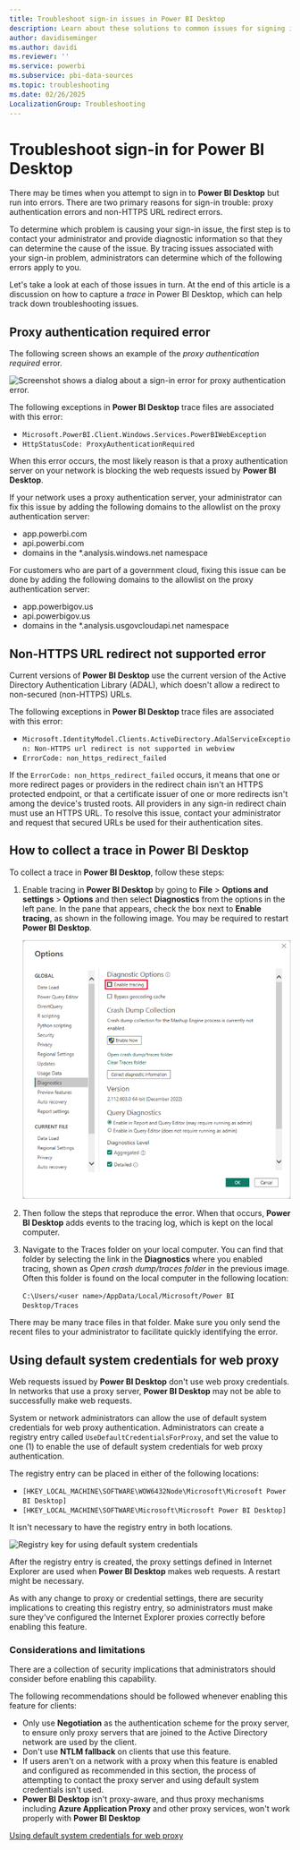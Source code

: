 ```yaml
---
title: Troubleshoot sign-in issues in Power BI Desktop
description: Learn about these solutions to common issues for signing in to Power BI Desktop, which arise from proxy authentication errors and non-HTTPS URL redirect errors. 
author: davidiseminger
ms.author: davidi
ms.reviewer: ''
ms.service: powerbi
ms.subservice: pbi-data-sources
ms.topic: troubleshooting
ms.date: 02/26/2025
LocalizationGroup: Troubleshooting
---
```

# Troubleshoot sign-in for Power BI Desktop

There may be times when you attempt to sign in to **Power BI Desktop** but run into errors. There are two primary reasons for sign-in trouble: proxy authentication errors and non-HTTPS URL redirect errors.

To determine which problem is causing your sign-in issue, the first step is to contact your administrator and provide diagnostic information so that they can determine the cause of the issue. By tracing issues associated with your sign-in problem, administrators can determine which of the following errors apply to you.

Let's take a look at each of those issues in turn. At the end of this article is a discussion on how to capture a *trace* in Power BI Desktop, which can help track down troubleshooting issues.

## Proxy authentication required error

The following screen shows an example of the *proxy authentication required* error.

![Screenshot shows a dialog about a sign-in error for proxy authentication error.](media/desktop-troubleshooting-sign-in/desktop-tshoot-sign-in_01.png)

The following exceptions in **Power BI Desktop** trace files are associated with this error:

* `Microsoft.PowerBI.Client.Windows.Services.PowerBIWebException`
* `HttpStatusCode: ProxyAuthenticationRequired`

When this error occurs, the most likely reason is that a proxy authentication server on your network is blocking the web requests issued by **Power BI Desktop**.

If your network uses a proxy authentication server, your administrator can fix this issue by adding the following domains to the allowlist on the proxy authentication server:

* app.powerbi.com
* api.powerbi.com
* domains in the *.analysis.windows.net namespace

For customers who are part of a government cloud, fixing this issue can be done by adding the following domains to the allowlist on the proxy authentication server:

* app.powerbigov.us
* api.powerbigov.us
* domains in the *.analysis.usgovcloudapi.net namespace

## Non-HTTPS URL redirect not supported error

Current versions of **Power BI Desktop** use the current version of the Active Directory Authentication Library (ADAL), which doesn't allow a redirect to non-secured (non-HTTPS) URLs.

The following exceptions in **Power BI Desktop** trace files are associated with this error:

* `Microsoft.IdentityModel.Clients.ActiveDirectory.AdalServiceException: Non-HTTPS url redirect is not supported in webview`
* `ErrorCode: non_https_redirect_failed`

If the `ErrorCode: non_https_redirect_failed` occurs, it means that one or more redirect pages or providers in the redirect chain isn't an HTTPS protected endpoint, or that a certificate issuer of one or more redirects isn't among the device's trusted roots. All providers in any sign-in redirect chain must use an HTTPS URL. To resolve this issue, contact your administrator and request that secured URLs be used for their authentication sites.

## How to collect a trace in Power BI Desktop

To collect a trace in **Power BI Desktop**, follow these steps:

1. Enable tracing in **Power BI Desktop** by going to **File** > **Options and settings** > **Options** and then select **Diagnostics** from the options in the left pane. In the pane that appears, check the box next to **Enable tracing**, as shown in the following image. You may be required to restart **Power BI Desktop**.

   ![Screenshot shows the option to enable tracing in Power BI Desktop.](media/desktop-troubleshooting-sign-in/desktop-tshoot-sign-in_02.png)

2. Then follow the steps that reproduce the error. When that occurs, **Power BI Desktop** adds events to the tracing log, which is kept on the local computer.

3. Navigate to the Traces folder on your local computer. You can find that folder by selecting the link in the **Diagnostics** where you enabled tracing, shown as *Open crash dump/traces folder* in the previous image. Often this folder is found on the local computer in the following location:

    `C:\Users/<user name>/AppData/Local/Microsoft/Power BI Desktop/Traces`

There may be many trace files in that folder. Make sure you only send the recent files to your administrator to facilitate quickly identifying the error.

## Using default system credentials for web proxy

Web requests issued by **Power BI Desktop** don't use web proxy credentials. In networks that use a proxy server, **Power BI Desktop** may not be able to successfully make web requests.

System or network administrators can allow the use of default system credentials for web proxy authentication. Administrators can create a registry entry called `UseDefaultCredentialsForProxy`, and set the value to one (1) to enable the use of default system credentials for web proxy authentication.

The registry entry can be placed in either of the following locations:

* `[HKEY_LOCAL_MACHINE\SOFTWARE\WOW6432Node\Microsoft\Microsoft Power BI Desktop]`
* `[HKEY_LOCAL_MACHINE\SOFTWARE\Microsoft\Microsoft Power BI Desktop]`

It isn't necessary to have the registry entry in both locations.

![Registry key for using default system credentials](media/desktop-troubleshooting-sign-in/desktop-tshoot-sign-in-03b.png)

After the registry entry is created, the proxy settings defined in Internet Explorer are used when **Power BI Desktop** makes web requests. A restart might be necessary.

As with any change to proxy or credential settings, there are security implications to creating this registry entry, so administrators must make sure they've configured the Internet Explorer proxies correctly before enabling this feature.

### Considerations and limitations

There are a collection of security implications that administrators should consider before enabling this capability.

The following recommendations should be followed whenever enabling this feature for clients:

* Only use **Negotiation** as the authentication scheme for the proxy server, to ensure only proxy servers that are joined to the Active Directory network are used by the client.
* Don't use **NTLM fallback** on clients that use this feature.
* If users aren't on a network with a proxy when this feature is enabled and configured as recommended in this section, the process of attempting to contact the proxy server and using default system credentials isn't used.
* **Power BI Desktop** isn't proxy-aware, and thus proxy mechanisms including **Azure Application Proxy** and other proxy services, won't work properly with **Power BI Desktop**

[Using default system credentials for web proxy](#using-default-system-credentials-for-web-proxy)

